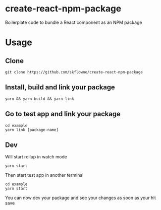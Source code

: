 # create-react-npm-package
Boilerplate code to bundle a React component as an NPM package

# Usage
## Clone
```
git clone https://github.com/skflowne/create-react-npm-package
```
## Install, build and link your package
```
yarn && yarn build && yarn link
```
## Go to test app and link your package
```
cd example
yarn link [package-name]
```
## Dev
Will start rollup in watch mode
```
yarn start
```
Then start test app in another terminal
```
cd example
yarn start
```
You can now dev your package and see your changes as soon as your hit save


